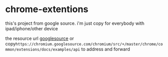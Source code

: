 # chrome-extentions

this's project from google source. i'm just copy for everybody with ipad/iphone/other device

the resource url [googlesource](https://chromium.googlesource.com/chromium/src/+/master/chrome/common/extensions/docs/examples/api) or copy```https://chromium.googlesource.com/chromium/src/+/master/chrome/common/extensions/docs/examples/api``` to address and forward
